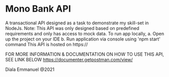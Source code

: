 # Mono Bank API
A transactional API designed as a task to demonstrate my skill-set in NodeJs. Note: This API was only designed based on predefined requirements and only has access to mock data. 
To run app locally, 
a. Open up the project on your IDE
b. Run application via console using 'npm start' command
This API is hosted on https://

FOR MORE INFORMATION & DOCUMENTATION ON HOW TO USE THIS API, SEE LINK BELOW
https://documenter.getpostman.com/view/


Diala Emmanuel @2021